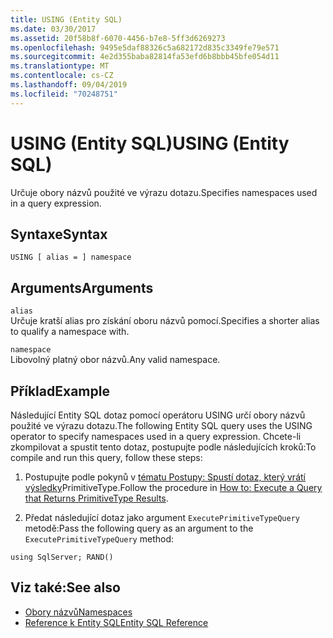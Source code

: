 ```yaml
---
title: USING (Entity SQL)
ms.date: 03/30/2017
ms.assetid: 20f58b8f-6070-4456-b7e8-5ff3d6269273
ms.openlocfilehash: 9495e5daf88326c5a682172d835c3349fe79e571
ms.sourcegitcommit: 4e2d355baba82814fa53efd6b8bbb45bfe054d11
ms.translationtype: MT
ms.contentlocale: cs-CZ
ms.lasthandoff: 09/04/2019
ms.locfileid: "70248751"
---
```

# <a name="using-entity-sql"></a><span data-ttu-id="71b2f-102">USING (Entity SQL)</span><span class="sxs-lookup"><span data-stu-id="71b2f-102">USING (Entity SQL)</span></span>
<span data-ttu-id="71b2f-103">Určuje obory názvů použité ve výrazu dotazu.</span><span class="sxs-lookup"><span data-stu-id="71b2f-103">Specifies namespaces used in a query expression.</span></span>  
  
## <a name="syntax"></a><span data-ttu-id="71b2f-104">Syntaxe</span><span class="sxs-lookup"><span data-stu-id="71b2f-104">Syntax</span></span>  
  
```  
USING [ alias = ] namespace  
```  
  
## <a name="arguments"></a><span data-ttu-id="71b2f-105">Arguments</span><span class="sxs-lookup"><span data-stu-id="71b2f-105">Arguments</span></span>  
 `alias`  
 <span data-ttu-id="71b2f-106">Určuje kratší alias pro získání oboru názvů pomocí.</span><span class="sxs-lookup"><span data-stu-id="71b2f-106">Specifies a shorter alias to qualify a namespace with.</span></span>  
  
 `namespace`  
 <span data-ttu-id="71b2f-107">Libovolný platný obor názvů.</span><span class="sxs-lookup"><span data-stu-id="71b2f-107">Any valid namespace.</span></span>  
  
## <a name="example"></a><span data-ttu-id="71b2f-108">Příklad</span><span class="sxs-lookup"><span data-stu-id="71b2f-108">Example</span></span>  
 <span data-ttu-id="71b2f-109">Následující Entity SQL dotaz pomocí operátoru USING určí obory názvů použité ve výrazu dotazu.</span><span class="sxs-lookup"><span data-stu-id="71b2f-109">The following Entity SQL query uses the USING operator to specify namespaces used in a query expression.</span></span> <span data-ttu-id="71b2f-110">Chcete-li zkompilovat a spustit tento dotaz, postupujte podle následujících kroků:</span><span class="sxs-lookup"><span data-stu-id="71b2f-110">To compile and run this query, follow these steps:</span></span>  
  
1. <span data-ttu-id="71b2f-111">Postupujte podle pokynů v [tématu Postupy: Spustí dotaz, který vrátí výsledky](../how-to-execute-a-query-that-returns-primitivetype-results.md)PrimitiveType.</span><span class="sxs-lookup"><span data-stu-id="71b2f-111">Follow the procedure in [How to: Execute a Query that Returns PrimitiveType Results](../how-to-execute-a-query-that-returns-primitivetype-results.md).</span></span>  
  
2. <span data-ttu-id="71b2f-112">Předat následující dotaz jako argument `ExecutePrimitiveTypeQuery` metodě:</span><span class="sxs-lookup"><span data-stu-id="71b2f-112">Pass the following query as an argument to the `ExecutePrimitiveTypeQuery` method:</span></span>  
  
```  
using SqlServer; RAND()  
```  
  
## <a name="see-also"></a><span data-ttu-id="71b2f-113">Viz také:</span><span class="sxs-lookup"><span data-stu-id="71b2f-113">See also</span></span>

- [<span data-ttu-id="71b2f-114">Obory názvů</span><span class="sxs-lookup"><span data-stu-id="71b2f-114">Namespaces</span></span>](namespaces-entity-sql.md)
- [<span data-ttu-id="71b2f-115">Reference k Entity SQL</span><span class="sxs-lookup"><span data-stu-id="71b2f-115">Entity SQL Reference</span></span>](entity-sql-reference.md)
